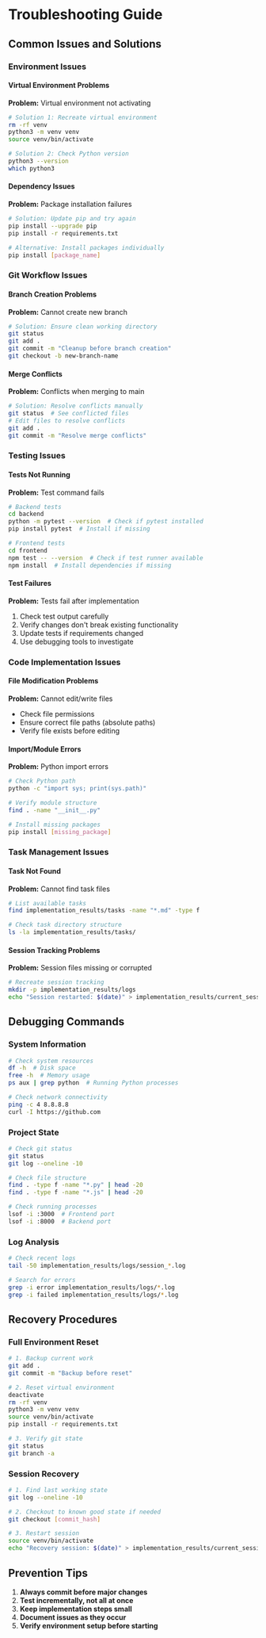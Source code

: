 # Troubleshooting Guide

## Common Issues and Solutions

### Environment Issues

#### Virtual Environment Problems
**Problem:** Virtual environment not activating
```bash
# Solution 1: Recreate virtual environment
rm -rf venv
python3 -m venv venv
source venv/bin/activate

# Solution 2: Check Python version
python3 --version
which python3
```

#### Dependency Issues
**Problem:** Package installation failures
```bash
# Solution: Update pip and try again
pip install --upgrade pip
pip install -r requirements.txt

# Alternative: Install packages individually
pip install [package_name]
```

### Git Workflow Issues

#### Branch Creation Problems
**Problem:** Cannot create new branch
```bash
# Solution: Ensure clean working directory
git status
git add .
git commit -m "Cleanup before branch creation"
git checkout -b new-branch-name
```

#### Merge Conflicts
**Problem:** Conflicts when merging to main
```bash
# Solution: Resolve conflicts manually
git status  # See conflicted files
# Edit files to resolve conflicts
git add .
git commit -m "Resolve merge conflicts"
```

### Testing Issues

#### Tests Not Running
**Problem:** Test command fails
```bash
# Backend tests
cd backend
python -m pytest --version  # Check if pytest installed
pip install pytest  # Install if missing

# Frontend tests  
cd frontend
npm test -- --version  # Check if test runner available
npm install  # Install dependencies if missing
```

#### Test Failures
**Problem:** Tests fail after implementation
1. Check test output carefully
2. Verify changes don't break existing functionality
3. Update tests if requirements changed
4. Use debugging tools to investigate

### Code Implementation Issues

#### File Modification Problems
**Problem:** Cannot edit/write files
- Check file permissions
- Ensure correct file paths (absolute paths)
- Verify file exists before editing

#### Import/Module Errors
**Problem:** Python import errors
```bash
# Check Python path
python -c "import sys; print(sys.path)"

# Verify module structure
find . -name "__init__.py"

# Install missing packages
pip install [missing_package]
```

### Task Management Issues

#### Task Not Found
**Problem:** Cannot find task files
```bash
# List available tasks
find implementation_results/tasks -name "*.md" -type f

# Check task directory structure
ls -la implementation_results/tasks/
```

#### Session Tracking Problems
**Problem:** Session files missing or corrupted
```bash
# Recreate session tracking
mkdir -p implementation_results/logs
echo "Session restarted: $(date)" > implementation_results/current_session.md
```

## Debugging Commands

### System Information
```bash
# Check system resources
df -h  # Disk space
free -h  # Memory usage
ps aux | grep python  # Running Python processes

# Check network connectivity
ping -c 4 8.8.8.8
curl -I https://github.com
```

### Project State
```bash
# Check git status
git status
git log --oneline -10

# Check file structure
find . -type f -name "*.py" | head -20
find . -type f -name "*.js" | head -20

# Check running processes
lsof -i :3000  # Frontend port
lsof -i :8000  # Backend port
```

### Log Analysis
```bash
# Check recent logs
tail -50 implementation_results/logs/session_*.log

# Search for errors
grep -i error implementation_results/logs/*.log
grep -i failed implementation_results/logs/*.log
```

## Recovery Procedures

### Full Environment Reset
```bash
# 1. Backup current work
git add .
git commit -m "Backup before reset"

# 2. Reset virtual environment
deactivate
rm -rf venv
python3 -m venv venv
source venv/bin/activate
pip install -r requirements.txt

# 3. Verify git state
git status
git branch -a
```

### Session Recovery
```bash
# 1. Find last working state
git log --oneline -10

# 2. Checkout to known good state if needed
git checkout [commit_hash]

# 3. Restart session
source venv/bin/activate
echo "Recovery session: $(date)" > implementation_results/current_session.md
```

## Prevention Tips

1. **Always commit before major changes**
2. **Test incrementally, not all at once**
3. **Keep implementation steps small**
4. **Document issues as they occur**
5. **Verify environment setup before starting**
